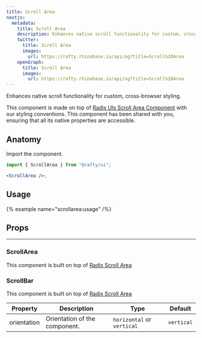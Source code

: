 ```yaml
---
title: Scroll Area
nextjs:
  metadata:
    title: Scroll Area
    description: Enhances native scroll functionality for custom, cross-browser styling.
    twitter:
      title: Scroll Area
      images:
        url: https://rafty.rhinobase.io/api/og?title=Scroll%20Area
    openGraph:
      title: Scroll Area
      images:
        url: https://rafty.rhinobase.io/api/og?title=Scroll%20Area
---
```


Enhances native scroll functionality for custom, cross-browser styling.

This component is made on top of [Radix UIs Scroll Area Component](https://www.radix-ui.com/primitives/docs/components/scroll-area) with our styling conventions. This component has been shared with you, ensuring that all its native properties are accessible.

## Anatomy

Import the component.

```jsx
import { ScrollArea } from "@rafty/ui";

<ScrollArea />;
```

## Usage

{% example name="scrollarea:usage" /%}

## Props

---

### ScrollArea

This component is built on top of [Radix Scroll Area](https://www.radix-ui.com/primitives/docs/components/scroll-area#root)

### ScrollBar

This component is built on top of [Radix Scroll Area](https://www.radix-ui.com/primitives/docs/components/scroll-area#scrollbar)

| Property    | Description                   | Type                       | Default    |
| ----------- | ----------------------------- | -------------------------- | ---------- |
| orientation | Orientation of the component. | `horizontal` or `vertical` | `vertical` |
